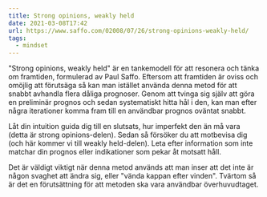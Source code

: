 ```yaml
---
title: Strong opinions, weakly held
date: 2021-03-08T17:42
url: https://www.saffo.com/02008/07/26/strong-opinions-weakly-held/
tags: 
  - mindset
---
```


"Strong opinions, weakly held" är en tankemodell för att resonera och tänka om
framtiden, formulerad av Paul Saffo. Eftersom att framtiden är oviss och omöjlig
att förutsäga så kan man istället använda denna metod för att snabbt avhandla
flera dåliga prognoser. Genom att tvinga sig själv att göra en preliminär prognos och sedan
systematiskt hitta hål i den, kan man efter några iterationer komma fram
till en användbar prognos oväntat snabbt.

Låt din intuition guida dig till en slutsats, hur imperfekt den än må vara
(detta är strong opinions-delen). Sedan så försöker du att motbevisa dig (och
här kommer vi till weakly held-delen). Leta efter information som inte matchar
din prognos eller indikationer som pekar åt motsatt håll.

Det är väldigt viktigt när denna metod används att man inser att det inte är
någon svaghet att ändra sig, eller "vända kappan efter vinden". Tvärtom så är
det en förutsättning för att metoden ska vara användbar överhuvudtaget.
